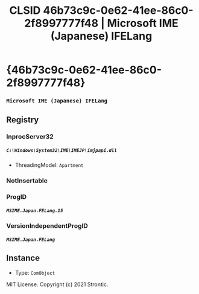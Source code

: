 ﻿---
title: "CLSID 46b73c9c-0e62-41ee-86c0-2f8997777f48 | Microsoft IME (Japanese) IFELang"
excerpt: What is COM-Object CLSID 46b73c9c-0e62-41ee-86c0-2f8997777f48?
---

# {46b73c9c-0e62-41ee-86c0-2f8997777f48}

### `Microsoft IME (Japanese) IFELang`

## Registry


### InprocServer32

##### `C:\Windows\System32\IME\IMEJP\imjpapi.dll`
* ThreadingModel: `Apartment`

### NotInsertable


### ProgID

##### `MSIME.Japan.FELang.15`

### VersionIndependentProgID

##### `MSIME.Japan.FELang`

## Instance

* Type: `ComObject`

MIT License. Copyright (c) 2021 Strontic.


